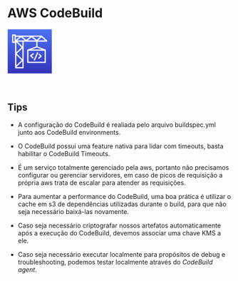 # AWS CodeBuild

<img height=100px; alt="code-build-logo" src="../../../../images/code-build.png" />

<p>&nbsp;</p>

## Tips

- A configuração do CodeBuild é realiada pelo arquivo buildspec.yml junto aos CodeBuild environments.

- O CodeBuild possui uma feature nativa para lidar com timeouts, basta habilitar o CodeBuild Timeouts.

- É um serviço totalmente gerenciado pela aws, portanto não precisamos configurar ou gerenciar servidores, em caso de picos de requisição a própria aws trata de escalar para atender as requisições.

- Para aumentar a performance do CodeBuild, uma boa prática é utilizar o cache em s3 de dependências utilizadas durante o build, para que não seja necessário baixá-las novamente.

- Caso seja necessário criptografar nossos artefatos automaticamente após a execução do CodeBuild, devemos associar uma chave KMS a ele.

- Caso seja necessário executar localmente para propósitos de debug e troubleshooting, podemos testar localmente através do *CodeBuild agent*.